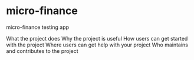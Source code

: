 # micro-finance
micro-finance testing app


What the project does
Why the project is useful
How users can get started with the project
Where users can get help with your project
Who maintains and contributes to the project
